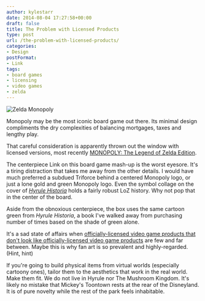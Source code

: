 ```yaml
---
author: kylestarr
date: 2014-08-04 17:27:58+00:00
draft: false
title: The Problem with Licensed Products
type: post
url: /the-problem-with-licensed-products/
categories:
- Design
postFormat:
- Link
tags:
- board games
- licensing
- video games
- zelda
---
```


![Zelda Monopoly](/zelda-monopoly.jpg)

Monopoly may be the most iconic board game out there. Its minimal design compliments the dry complexities of balancing mortgages, taxes and lengthy play.

That careful consideration is apparently thrown out the window with licensed versions, most recently [MONOPOLY: The Legend of Zelda Edition](http://gamestop.com/catalog/product/115791).

The centerpiece Link on this board game mash-up is the worst eyesore. It's a tiring distraction that takes me away from the other details. I would have much preferred a subdued Triforce behind a centered Monopoly logo, or just a lone gold and green Monopoly logo. Even the symbol collage on the cover of _[Hyrule Historia](http://www.amazon.com/gp/product/1616550414?ie=UTF8&at=&force-full-site=1&ref_=aw_bottom_links)_ holds a fairly robust LoZ history. Why not pop that in the center of the board.

Aside from the obnoxious centerpiece, the box uses the same cartoon green from _Hyrule Historia_, a book I've walked away from purchasing number of times based on the shade of green alone.

It's a sad state of affairs when [officially-licensed video game products that don't look like officially-licensed video game products](http://theawesomer.com/declaration-x-assassins-creed/283964/) are few and far between. Maybe this is why fan art is so prevalent and highly-regarded. (Hint, hint)

If you're going to build physical items from virtual worlds (especially cartoony ones), tailor them to the aesthetics that work in the real world. Make them fit. We do not live in Hyrule nor The Mushroom Kingdom. It's likely no mistake that Mickey's Toontown rests at the rear of the Disneyland. It is of pure novelty while the rest of the park feels inhabitable.
